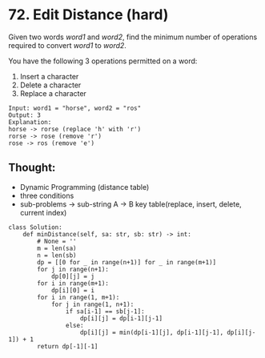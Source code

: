 # 72. Edit Distance \(hard\)

Given two words _word1_ and _word2_, find the minimum number of operations required to convert _word1_ to _word2_.

You have the following 3 operations permitted on a word:

1. Insert a character
2. Delete a character
3. Replace a character

```text
Input: word1 = "horse", word2 = "ros"
Output: 3
Explanation: 
horse -> rorse (replace 'h' with 'r')
rorse -> rose (remove 'r')
rose -> ros (remove 'e')
```

## Thought:

* Dynamic Programming \(distance table\)
* three conditions
* sub-problems -&gt; sub-string A -&gt; B key table\(replace, insert, delete, current index\)

```text
class Solution:
    def minDistance(self, sa: str, sb: str) -> int:
        # None = ''
        m = len(sa)
        n = len(sb)
        dp = [[0 for _ in range(n+1)] for _ in range(m+1)]
        for j in range(n+1):
            dp[0][j] = j
        for i in range(m+1):
            dp[i][0] = i
        for i in range(1, m+1):
            for j in range(1, n+1):
                if sa[i-1] == sb[j-1]:
                    dp[i][j] = dp[i-1][j-1]
                else:
                    dp[i][j] = min(dp[i-1][j], dp[i-1][j-1], dp[i][j-1]) + 1
        return dp[-1][-1]
```

